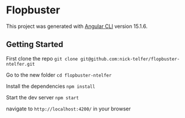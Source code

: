 # Flopbuster

This project was generated with [Angular CLI](https://github.com/angular/angular-cli) version 15.1.6.

## Getting Started

First clone the repo `git clone git@github.com:nick-telfer/flopbuster-ntelfer.git`

Go to the new folder `cd flopbuster-ntelfer`

Install the dependencies `npm install`

Start the dev server `npm start`

navigate to `http://localhost:4200/` in your browser
